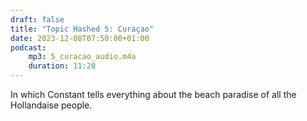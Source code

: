 ```yaml
---
draft: false
title: "Topic Hashed 5: Curaçao"
date: 2023-12-08T07:50:00+01:00
podcast:
    mp3: 5_curacao_audio.m4a
    duration: 11:20
---
```

In which Constant tells everything about the beach paradise of all the Hollandaise people.
